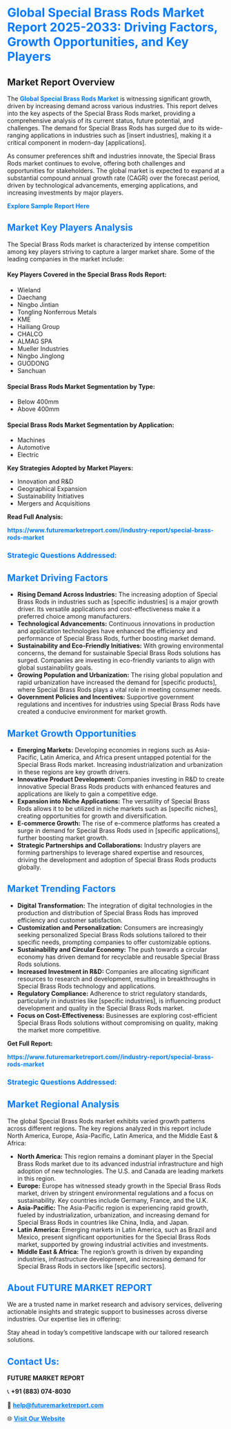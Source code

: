 <h1 style="color: #007BFF;">Global Special Brass Rods Market Report 2025-2033: Driving Factors, Growth Opportunities, and Key Players</h1>

<section id="overview">
<h2>Market Report Overview</h2>
<p>The <a href="https://www.futuremarketreport.com//industry-report/special-brass-rods-market" style="color: #007BFF; text-decoration: none;"><strong>Global Special Brass Rods Market</strong></a> is witnessing significant growth, driven by increasing demand across various industries. This report delves into the key aspects of the Special Brass Rods market, providing a comprehensive analysis of its current status, future potential, and challenges. The demand for Special Brass Rods has surged due to its wide-ranging applications in industries such as [insert industries], making it a critical component in modern-day [applications].</p>
<p>As consumer preferences shift and industries innovate, the Special Brass Rods market continues to evolve, offering both challenges and opportunities for stakeholders. The global market is expected to expand at a substantial compound annual growth rate (CAGR) over the forecast period, driven by technological advancements, emerging applications, and increasing investments by major players.</p>
</section>

<section id="overview">
<p><a href="https://www.futuremarketreport.com//request-sample/reportId=53678" style="color: #007BFF; text-decoration: none;"><strong>Explore Sample Report Here</strong></a></p>
</section>

<section id="key-players">
<h2 style="color: #007BFF;">Market Key Players Analysis</h2>
<p>The Special Brass Rods market is characterized by intense competition among key players striving to capture a larger market share. Some of the leading companies in the market include:</p>
<h4>Key Players Covered in the Special Brass Rods Report:</h4>
<ul><li>Wieland</li><li>Daechang</li><li>Ningbo Jintian</li><li>Tongling Nonferrous Metals</li><li>KME</li><li>Hailiang Group</li><li>CHALCO</li><li>ALMAG SPA</li><li>Mueller Industries</li><li>Ningbo Jinglong</li><li>GUODONG</li><li>Sanchuan</li></ul>
<h4>Special Brass Rods Market Segmentation by Type:</h4>
<ul><li>Below 400mm</li><li>Above 400mm</li></ul>

<h4>Special Brass Rods Market Segmentation by Application:</h4>
<ul><li>Machines</li><li>Automotive</li><li>Electric</li></ul>
<p><strong>Key Strategies Adopted by Market Players:</strong></p>
<ul>
<li>Innovation and R&D</li>
<li>Geographical Expansion</li>
<li>Sustainability Initiatives</li>
<li>Mergers and Acquisitions</li>
</ul>
</section>

<section>
<p><strong>Read Full Analysis: </strong></p><a href="https://www.futuremarketreport.com//industry-report/special-brass-rods-market" style="color: #007BFF; text-decoration: none;"><strong>https://www.futuremarketreport.com//industry-report/special-brass-rods-market</strong></a>
<h3 style="color: #007BFF;">Strategic Questions Addressed:</h3>
</section>

<section id="driving-factors">
<h2 style="color: #007BFF;">Market Driving Factors</h2>
<ul>
<li><strong>Rising Demand Across Industries:</strong> The increasing adoption of Special Brass Rods in industries such as [specific industries] is a major growth driver. Its versatile applications and cost-effectiveness make it a preferred choice among manufacturers.</li>
<li><strong>Technological Advancements:</strong> Continuous innovations in production and application technologies have enhanced the efficiency and performance of Special Brass Rods, further boosting market demand.</li>
<li><strong>Sustainability and Eco-Friendly Initiatives:</strong> With growing environmental concerns, the demand for sustainable Special Brass Rods solutions has surged. Companies are investing in eco-friendly variants to align with global sustainability goals.</li>
<li><strong>Growing Population and Urbanization:</strong> The rising global population and rapid urbanization have increased the demand for [specific products], where Special Brass Rods plays a vital role in meeting consumer needs.</li>
<li><strong>Government Policies and Incentives:</strong> Supportive government regulations and incentives for industries using Special Brass Rods have created a conducive environment for market growth.</li>
</ul>
</section>

<section id="growth-opportunities">
<h2 style="color: #007BFF;">Market Growth Opportunities</h2>
<ul>
<li><strong>Emerging Markets:</strong> Developing economies in regions such as Asia-Pacific, Latin America, and Africa present untapped potential for the Special Brass Rods market. Increasing industrialization and urbanization in these regions are key growth drivers.</li>
<li><strong>Innovative Product Development:</strong> Companies investing in R&D to create innovative Special Brass Rods products with enhanced features and applications are likely to gain a competitive edge.</li>
<li><strong>Expansion into Niche Applications:</strong> The versatility of Special Brass Rods allows it to be utilized in niche markets such as [specific niches], creating opportunities for growth and diversification.</li>
<li><strong>E-commerce Growth:</strong> The rise of e-commerce platforms has created a surge in demand for Special Brass Rods used in [specific applications], further boosting market growth.</li>
<li><strong>Strategic Partnerships and Collaborations:</strong> Industry players are forming partnerships to leverage shared expertise and resources, driving the development and adoption of Special Brass Rods products globally.</li>
</ul>
</section>

<section id="trending-factors">
<h2 style="color: #007BFF;">Market Trending Factors</h2>
<ul>
<li><strong>Digital Transformation:</strong> The integration of digital technologies in the production and distribution of Special Brass Rods has improved efficiency and customer satisfaction.</li>
<li><strong>Customization and Personalization:</strong> Consumers are increasingly seeking personalized Special Brass Rods solutions tailored to their specific needs, prompting companies to offer customizable options.</li>
<li><strong>Sustainability and Circular Economy:</strong> The push towards a circular economy has driven demand for recyclable and reusable Special Brass Rods solutions.</li>
<li><strong>Increased Investment in R&D:</strong> Companies are allocating significant resources to research and development, resulting in breakthroughs in Special Brass Rods technology and applications.</li>
<li><strong>Regulatory Compliance:</strong> Adherence to strict regulatory standards, particularly in industries like [specific industries], is influencing product development and quality in the Special Brass Rods market.</li>
<li><strong>Focus on Cost-Effectiveness:</strong> Businesses are exploring cost-efficient Special Brass Rods solutions without compromising on quality, making the market more competitive.</li>
</ul>
</section>

<section>
<p><strong>Get Full Report: </strong></p><a href="https://www.futuremarketreport.com//industry-report/special-brass-rods-market" style="color: #007BFF; text-decoration: none;"><strong>https://www.futuremarketreport.com//industry-report/special-brass-rods-market</strong></a>
<h3 style="color: #007BFF;">Strategic Questions Addressed:</h3>
</section>


<section id="regional-analysis">
<h2 style="color: #007BFF;">Market Regional Analysis</h2>
<p>The global Special Brass Rods market exhibits varied growth patterns across different regions. The key regions analyzed in this report include North America, Europe, Asia-Pacific, Latin America, and the Middle East & Africa:</p>
<ul>
<li><strong>North America:</strong> This region remains a dominant player in the Special Brass Rods market due to its advanced industrial infrastructure and high adoption of new technologies. The U.S. and Canada are leading markets in this region.</li>
<li><strong>Europe:</strong> Europe has witnessed steady growth in the Special Brass Rods market, driven by stringent environmental regulations and a focus on sustainability. Key countries include Germany, France, and the U.K.</li>
<li><strong>Asia-Pacific:</strong> The Asia-Pacific region is experiencing rapid growth, fueled by industrialization, urbanization, and increasing demand for Special Brass Rods in countries like China, India, and Japan.</li>
<li><strong>Latin America:</strong> Emerging markets in Latin America, such as Brazil and Mexico, present significant opportunities for the Special Brass Rods market, supported by growing industrial activities and investments.</li>
<li><strong>Middle East & Africa:</strong> The region’s growth is driven by expanding industries, infrastructure development, and increasing demand for Special Brass Rods in sectors like [specific sectors].</li>
</ul>
</section>

<footer>
<h2 style="color: #007BFF;">About FUTURE MARKET REPORT</h2>
<p>We are a trusted name in market research and advisory services, delivering actionable insights and strategic support to businesses across diverse industries. Our expertise lies in offering:</p>

<p>Stay ahead in today’s competitive landscape with our tailored research solutions.</p>

<h2 style="color: #007BFF;">Contact Us:</h2>
<p><strong>FUTURE MARKET REPORT</strong></p>
<p>📞 <strong>+91 (883) 074-8030</strong></p>
<p>📧 <strong><a href="mailto:help@futuremarketreport.com" style="color: #007BFF;">help@futuremarketreport.com</a></strong></p>
<p>🌐 <strong><a href="https://www.futuremarketreport.com/" style="color: #007BFF;">Visit Our Website</a></strong></p>
</footer>